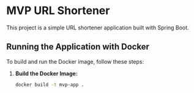# MVP URL Shortener

This project is a simple URL shortener application built with Spring Boot.

## Running the Application with Docker

To build and run the Docker image, follow these steps:

1. **Build the Docker Image:**

   ```sh
   docker build -t mvp-app .
   
